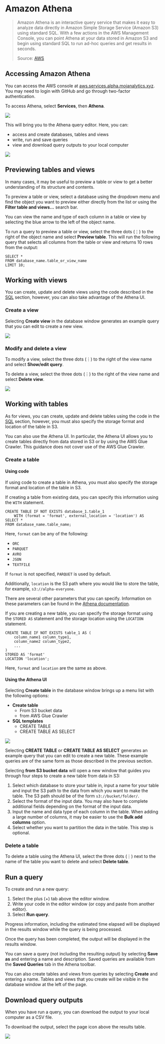 # Amazon Athena

>   Amazon Athena is an interactive query service that makes it easy to analyze data directly in Amazon Simple Storage Service (Amazon S3) using standard SQL. With a few actions in the AWS Management Console, you can point Athena at your data stored in Amazon S3 and begin using standard SQL to run ad-hoc queries and get results in seconds.
>
> Source: [AWS](https://docs.aws.amazon.com/athena/latest/ug/what-is.html)

## Accessing Amazon Athena

You can access the AWS console at [aws.services.alpha.mojanalytics.xyz](https://aws.services.alpha.mojanalytics.xyz). You may need to login with GitHub and go through two-factor authentication.

To access Athena, select __Services__, then __Athena__.

![](images/curated-databases/access-athena-2.png)

This will bring you to the Athena query editor. Here, you can:

*   access and create databases, tables and views
*   write, run and save queries
*   view and download query outputs to your local computer

![](images/curated-databases/access-athena-3.png)

## Previewing tables and views

In many cases, it may be useful to preview a table or view to get a better understanding of its structure and contents.

To preview a table or view, select a database using the dropdown menu and find the object you want to preview either directly from the list or using the __Filter table and views...__ search bar.

You can view the name and type of each column in a table or view by selecting the blue arrow to the left of the object name.

To run a query to preview a table or view, select the three dots (⋮) to the right of the object name and select __Preview table__. This will run the following query that selects all columns from the table or view and returns 10 rows from the output:

```
SELECT *
FROM database_name.table_or_view_name
LIMIT 10;
```

## Working with views

You can create, update and delete views using the code described in the [SQL](../sql) section, however, you can also take advantage of the Athena UI.

### Create a view

Selecting __Create view__ in the database window generates an example query that you can edit to create a new view.

![](images/curated-databases/athena-create-2.png)

### Modify and delete a view

To modify a view, select the three dots (⋮) to the right of the view name and select __Show/edit query__.

To delete a view, select the three dots (⋮) to the right of the view name and select __Delete view__.

![](images/curated-databases/athena-create-3.png)

## Working with tables

As for views, you can create, update and delete tables using the code in the [SQL](../sql) section, however, you must also specify the storage format and location of the table in S3.

You can also use the Athena UI. In particular, the Athena UI allows you to create tables directly from data stored in S3 or by using the AWS Glue Crawler. This guidance does not cover use of the AWS Glue Crawler.

### Create a table

#### Using code

If using code to create a table in Athena, you must also specify the storage format and location of the table in S3.

If creating a table from existing data, you can specify this information using the `WITH` statement.

```
CREATE TABLE IF NOT EXISTS database_1.table_1
    WITH (format = 'format', external_location = 'location') AS
SELECT *
FROM database_name.table_name;
```

Here, `format` can be any of the following:

*   `ORC`
*   `PARQUET`
*   `AVRO`
*   `JSON`
*   `TEXTFILE`

If `format` is not specified, `PARQUET` is used by default.

Additionally, `location` is the S3 path where you would like to store the table, for example, `s3://alpha-everyone`.

There are several other parameters that you can specify. Information on these parameters can be found in the [Athena documentation](https://docs.aws.amazon.com/athena/latest/ug/create-table-as.html).

If you are creating a new table, you can specify the storage format using the `STORED AS` statement and the storage location using the `LOCATION` statement.

```
CREATE TABLE IF NOT EXISTS table_1 AS (
    column_name1 column_type1,
    column_name2 column_type2,
    ...
)
STORED AS 'format'
LOCATION 'location';
```

Here, `format` and `location` are the same as above.

#### Using the Athena UI

Selecting __Create table__ in the database window brings up a menu list with the following options:

*   __Create table__
    +   From S3 bucket data
    +   from AWS Glue Crawler
*   __SQL templates__
    +   CREATE TABLE
    +   CREATE TABLE AS SELECT

![](images/curated-databases/athena-create-1.png)

Selecting __CREATE TABLE__ or __CREATE TABLE AS SELECT__ generates an example query that you can edit to create a new table. These example queries are of the same form as those described in the previous section.

Selecting __from S3 bucket data__ will open a new window that guides you through four steps to create a new table from data in S3:

1. Select which database to store your table in, input a name for your table and input the S3 path to the data from which you want to make the table. The S3 path should be of the form `s3://bucket/folder/`.
2. Select the format of the input data. You may also have to complete additional fields depending on the format of the input data.
3. Input the name and data type of each column in the table. When adding a large number of columns, it may be easier to use the __Bulk add columns__ option.
4. Select whether you want to partition the data in the table. This step is optional.

### Delete a table

To delete a table using the Athena UI, select the three dots (⋮) next to the name of the table you want to delete and select __Delete table__.

## Run a query

To create and run a new query:

1.  Select the plus (+) tab above the editor window.
2.  Write your code in the editor window (or copy and paste from another editor).
3.  Select __Run query__.

Progress information, including the estimated time elapsed will be displayed in the results window while the query is being processed.

Once the query has been completed, the output will be displayed in the results window.

You can save a query (not including the resulting output) by selecting __Save as__ and entering a name and description. Saved queries are available from the __Saved Queries__ tab in the Athena toolbar.

You can also create tables and views from queries by selecting __Create__ and entering a name. Tables and views that you create will be visible in the database window at the left of the page.

## Download query outputs

When you have run a query, you can download the output to your local computer as a CSV file.

To download the output, select the page icon above the results table.

![](images/curated-databases/athena-create-4.png)
